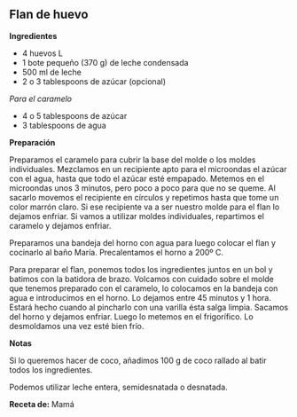 ## Flan de huevo

**Ingredientes**

- 4 huevos L
- 1 bote pequeño (370 g) de leche condensada
- 500 ml de leche
- 2 o 3 tablespoons de azúcar (opcional)

*Para el caramelo*

- 4 o 5 tablespoons de azúcar
- 3 tablespoons de agua

**Preparación**

Preparamos el caramelo para cubrir la base del molde o los moldes individuales. Mezclamos en un recipiente apto para el microondas el azúcar con el agua, hasta que todo el azúcar esté empapado. Metemos en el microondas unos 3 minutos, pero poco a poco para que no se queme. Al sacarlo movemos el recipiente en círculos y repetimos hasta que tome un color marrón claro. Si ese recipiente va a ser nuestro molde para el flan lo dejamos enfriar. Si vamos a utilizar moldes individuales, repartimos el caramelo y dejamos enfriar.

Preparamos una bandeja del horno con agua para luego colocar el flan y cocinarlo al baño María. Precalentamos el horno a 200º C.

Para preparar el flan, ponemos todos los ingredientes juntos en un bol y batimos con la batidora de brazo. Volcamos con cuidado sobre el molde que tenemos preparado con el caramelo, lo colocamos en la bandeja con agua e introducimos en el horno. Lo dejamos entre 45 minutos y 1 hora. Estará hecho cuando al pincharlo con una varilla ésta salga limpia. Sacamos del horno y dejamos enfriar. Luego lo metemos en el frigorífico. Lo desmoldamos una vez esté bien frío.

**Notas**

Si lo queremos hacer de coco, añadimos 100 g de coco rallado al batir todos los ingredientes.

Podemos utilizar leche entera, semidesnatada o desnatada.

**Receta de:** Mamá